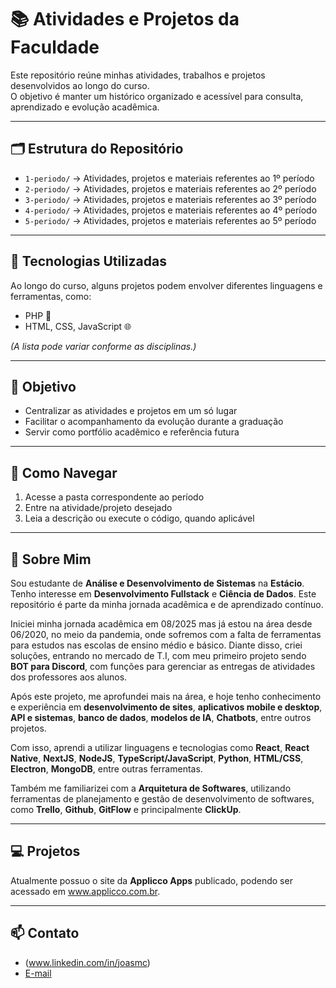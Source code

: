# 📚 Atividades e Projetos da Faculdade

Este repositório reúne minhas atividades, trabalhos e projetos desenvolvidos ao longo do curso.  
O objetivo é manter um histórico organizado e acessível para consulta, aprendizado e evolução acadêmica.

---

## 🗂 Estrutura do Repositório

- `1-periodo/` → Atividades, projetos e materiais referentes ao 1º período  
- `2-periodo/` → Atividades, projetos e materiais referentes ao 2º período  
- `3-periodo/` → Atividades, projetos e materiais referentes ao 3º período  
- `4-periodo/` → Atividades, projetos e materiais referentes ao 4º período  
- `5-periodo/` → Atividades, projetos e materiais referentes ao 5º período

---

## 🚀 Tecnologias Utilizadas

Ao longo do curso, alguns projetos podem envolver diferentes linguagens e ferramentas, como:

- PHP 🐘 
- HTML, CSS, JavaScript 🌐  

*(A lista pode variar conforme as disciplinas.)*

---

## 🎯 Objetivo

- Centralizar as atividades e projetos em um só lugar  
- Facilitar o acompanhamento da evolução durante a graduação  
- Servir como portfólio acadêmico e referência futura  

---

## 📌 Como Navegar

1. Acesse a pasta correspondente ao período
2. Entre na atividade/projeto desejado  
3. Leia a descrição ou execute o código, quando aplicável  

---

## 📖 Sobre Mim

Sou estudante de **Análise e Desenvolvimento de Sistemas** na **Estácio**.  
Tenho interesse em **Desenvolvimento Fullstack** e **Ciência de Dados**.
Este repositório é parte da minha jornada acadêmica e de aprendizado contínuo.

Iniciei minha jornada acadêmica em 08/2025 mas já estou na área desde 06/2020, no meio da pandemia, onde sofremos com a falta de ferramentas para estudos nas escolas de ensino médio e básico. Diante disso, criei soluções, entrando no mercado de T.I, com meu primeiro projeto sendo **BOT para Discord**, com funções para gerenciar as entregas de atividades dos professores aos alunos.

Após este projeto, me aprofundei mais na área, e hoje tenho conhecimento e experiência em **desenvolvimento de sites**, **aplicativos mobile e desktop**, **API e sistemas**, **banco de dados**, **modelos de IA**, **Chatbots**, entre outros projetos.

Com isso, aprendi a utilizar linguagens e tecnologias como **React**, **React Native**, **NextJS**, **NodeJS**, **TypeScript/JavaScript**, **Python**, **HTML/CSS**, **Electron**, **MongoDB**, entre outras ferramentas.

Também me familiarizei com a **Arquitetura de Softwares**, utilizando ferramentas de planejamento e gestão de desenvolvimento de softwares, como **Trello**, **Github**, **GitFlow** e principalmente **ClickUp**.

---

## 💻 Projetos

Atualmente possuo o site da **Applicco Apps** publicado, podendo ser acessado em www.applicco.com.br.

---

## 📫 Contato

- (www.linkedin.com/in/joasmc)  
- [E-mail](mailto:joasmcarmo@gmail.com)  
